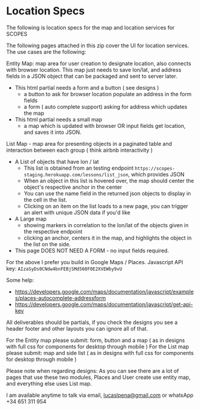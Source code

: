 # Location Specs
The following is location specs for the map and location services for SCOPES


The following pages attached in this zip cover the UI for location services.
The use cases are the following:

Entity Map: map area for user creation to designate location, also connects with browser location. This map just needs to save lon/lat, and address fields in a JSON object that can be packaged and sent to server later.
* This html partial needs a form and a button ( see designs )
    * a button to ask for browser location populate an address in the form fields
    * a form ( auto complete support) asking for address which updates the map
* This html partial needs a small map
    * a map which is updated with browser OR input fields get location, and saves it into JSON.




List Map - map area for presenting objects in a paginated table and interaction between each group ( think airbnb interactivity )
* A List of objects that have lon / lat
    * This list is obtained from an testing endpoint `https://scopes-staging.herokuapp.com/lessons/list_json`, which provides JSON
    * When an object in this list is hovered over, the map should center the object's respective anchor in the center
    * You can use the name field in the returned json objects to display in the cell in the list.
    * Clicking on an item on the list loads to a new page, you can trigger an alert with unique JSON data if you'd like
* A Large map
    * showing markers in correlation to the lon/lat of the objects given in the respective endpoint
    * clicking an anchor, centers it in the map, and highlights the object in the list on the side.
* This page DOES NOT NEED A FORM - no input fields required.
    

For the above I prefer you build in Google Maps / Places.
Javascript API key: `AIzaSyDs0CNdw4bnFEBjSMd560F0E2XVEWby9vU`

Some help:
* https://developers.google.com/maps/documentation/javascript/examples/places-autocomplete-addressform
* https://developers.google.com/maps/documentation/javascript/get-api-key

All deliverables should be partials, if you check the designs you see a header footer and other layouts you can ignore all of that.

For the Entity map please submit: form, button and a map ( as in designs with full css for components for desktop through  mobile )
For the List map please submit: map and side list ( as in designs with full css for components for desktop through mobile )

Please note when regarding designs:
As you can see there are a lot of pages that use these two modules, Places and User create use entity map, and everything else uses List map.

I am available anytime to talk via email, lucaslpena@gmail.com or whatsApp +34 651 311 954 